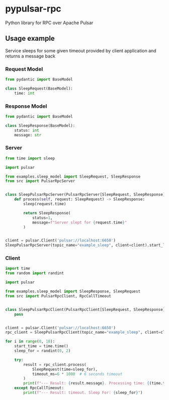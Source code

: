 # pypulsar-rpc
Python library for RPC over Apache Pulsar

## Usage example

Service sleeps for some given timeout provided by client application and returns a message back


### Request Model
```python
from pydantic import BaseModel

class SleepRequest(BaseModel):
    time: int
```

### Response Model
```python
from pydantic import BaseModel

class SleepResponse(BaseModel):
    status: int
    message: str
```

### Server

```python
from time import sleep

import pulsar

from examples.sleep_model import SleepRequest, SleepResponse
from src import PulsarRpcServer


class SleepPulsarRpcServer(PulsarRpcServer[SleepRequest, SleepResponse]):
    def process(self, request: SleepRequest) -> SleepResponse:
        sleep(request.time)

        return SleepResponse(
            status=1,
            message=f"Server slept for {request.time}"
        )


client = pulsar.Client('pulsar://localhost:6650')
SleepPulsarRpcServer(topic_name="example_sleep", client=client).start_listen()
```

### Client

```Python
import time
from random import randint

import pulsar

from examples.sleep_model import SleepResponse, SleepRequest
from src import PulsarRpcClient, RpcCallTimeout


class SleepPulsarRpcClient(PulsarRpcClient[SleepRequest, SleepResponse]):
    pass


client = pulsar.Client('pulsar://localhost:6650')
rpc_client = SleepPulsarRpcClient(topic_name="example_sleep", client=client)

for i in range(0, 10):
    start_time = time.time()
    sleep_for = randint(0, 2)

    try:
        result = rpc_client.process(
            SleepRequest(time=sleep_for),
            timeout_ms=6 * 1000  # 6 seconds timeout
        )
        print(f"--- Result: {result.message}. Processing time: {(time.time() - start_time)} ---")
    except RpcCallTimeout:
        print(f"--- Result: timeout. Sleep For: {sleep_for}")

```
